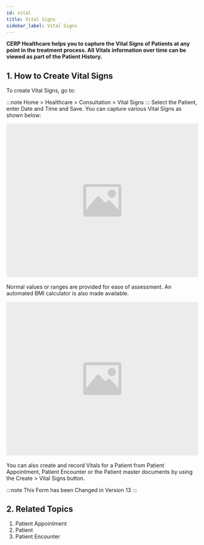 ```yaml
---
id: vital
title: Vital Signs
sidebar_label: Vital Signs
---
```


**CERP Healthcare helps you to capture the Vital Signs of Patients at any point in the treatment process. All Vitals information over time can be viewed as part of the Patient History.**

## 1. How to Create Vital Signs

To create Vital Signs, go to:

:::note
Home > Healthcare > Consultation > Vital Signs
:::
Select the Patient, enter Date and Time and Save. You can capture various Vital Signs as shown below:

![image](images/image.jpg)

Normal values or ranges are provided for ease of assessment. An automated BMI calculator is also made available.

![image](images/image.jpg)

You can also create and record Vitals for a Patient from Patient Appointment, Patient Encounter or the Patient master documents by using the Create > Vital Signs button.

:::note
This Form has been Changed in Version 13
:::
## 2. Related Topics

1. Patient Appointment
1. Patient
1. Patient Encounter
